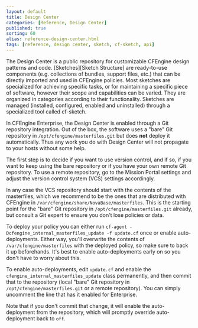```yaml
---
layout: default
title: Design Center
categories: [Reference, Design Center]
published: true
sorting: 60
alias: reference-design-center.html
tags: [reference, design center, sketch, cf-sketch, api]
---
```


The Design Center is a public repository for customizable CFEngine design 
patterns and code. [Sketches][Sketch Structure] are ready-to-use components 
(e.g. collections of bundles, support files, etc.) that can be directly 
imported and used in CFEngine policies. Most sketches are specialized for 
achieving specific tasks, or for maintaining a specific piece of software, 
however their scope and capabilities can be varied. They are organized in 
categories according to their functionality. Sketches are managed (installed, 
configured, enabled and uninstalled) through a specialized tool called 
cf-sketch.

In CFEngine Enterprise, the Design Center is enabled through a Git
repository integration.  Out of the box, the software uses a "bare"
Git repository in `/opt/cfengine/masterfiles.git` but does **not**
deploy it automatically.  Thus any work you do with Design Center will
not propagate to your hosts without some help.

The first step is to decide if you want to use version control, and if
so, if you want to keep using the bare repository or if you have your
own remote Git repository.  To use a remote repository, go to the
Mission Portal settings and adjust the version control system (VCS)
settings accordingly.

In any case the VCS repository should start with the contents of the
masterfiles, which we recommend to be the ones that are distributed
with CFEngine in `/var/cfengine/share/NovaBase/masterfiles`.  This is
the starting point for the "bare" Git repository in
`/opt/cfengine/masterfiles.git` already, but consult a Git expert to
ensure you don't lose policies or data.

To deploy your policy you can either run `cf-agent
-Dcfengine_internal_masterfiles_update -f update.cf` once or enable
auto-deployments.  Either way, you'll overwrite the contents of
`/var/cfengine/masterfiles` with the deployed policy, so make sure to
back it up beforehands.  It's best to enable auto-deployments early
on so you don't have to worry about this.

To enable auto-deployments, edit `update.cf` and enable the
`cfengine_internal_masterfiles_update` class permanently, and then
commit that to the repository (local "bare" Git repository in
`/opt/cfengine/masterfiles.git` or a remote repository).  You can
simply uncomment the line that has it enabled for Enterprise.

Note that if you don't commit that change, it will enable the
auto-deployment from the repository, which will promptly override
auto-deployment back to `off`.
